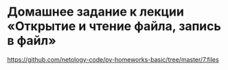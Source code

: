 # Домашнее задание к лекции «Открытие и чтение файла, запись в файл»
https://github.com/netology-code/py-homeworks-basic/tree/master/7.files
